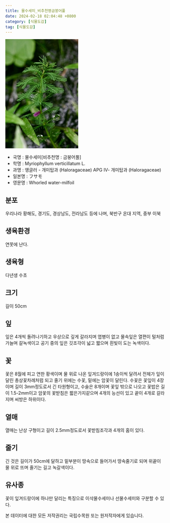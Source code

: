 ```yaml
---
title: 물수세미_비추천명금붕어풀
date: 2024-02-18 02:04:48 +0800
category: [식물도감]
tag: [식물도감]
---
```




![물수세미[비추천명 : 금붕어풀]](/assets/img/fileUpload/plants/basic/Haloragaceae/Myriophyllum/2381/2381_1_th2.jpg)
- 국명 : 물수세미[비추천명 : 금붕어풀]
- 학명 : Myriophyllum verticillatum L.
- 과명 : 앵글러 - 개미탑과 (Haloragaceae) APG Ⅳ- 개미탑과 (Haloragaceae)
- 일본명 : フサモ
- 영문명 : Whorled water-milfoil


## 분포
우리나라 황해도, 경기도, 경상남도, 전라남도 등에 나며, 북반구 온대 지역, 중부 이북
## 생육환경
연못에 난다.
## 생육형
다년생 수초
## 크기
길이 50cm
## 잎
잎은 4개씩 돌려나기하고 우상으로 깊게 갈라지며 엽병이 없고 물속잎은 열편이 털처럼 가늘며 갈녹색이고 공기 중의 잎은 깃조각이 넓고 짧으며 흰빛이 도는 녹색이다.
## 꽃
꽃은 8월에 피고 연한 황색이며 물 위로 나온 잎겨드랑이에 1송이씩 달려서 전체가 잎이 달린 총상꽃차례처럼 되고 줄기 위에는 수꽃, 밑에는 암꽃이 달린다. 수꽃은 꽃잎이 4장이며 길이 3mm정도로서 긴 타원형이고, 수술은 8개이며 꽃잎 밖으로 나오고 꽃밥은 길이 1.5-2mm이고 암꽃의 꽃받침은 짧은가지같으며 4개의 능선이 있고 끝이 4개로 갈라지며 씨방은 하위이다.
## 열매
열매는 난상 구형이고 길이 2.5mm정도로서 꽃받침조각과 4개의 홈이 있다.
## 줄기
긴 것은 길이가 50cm에 달하고 밑부분이 땅속으로 들어가서 땅속줄기로 되며 위끝이 물 위로 뜨며 줄기는 길고 녹갈색이다.
## 유사종
꽃이 잎겨드랑이에 하나만 달리는 특징으로 이삭물수세미나 선물수세미와 구분할 수 있다. 






본 데이터에 대한 모든 저작권리는 국립수목원 또는 원저작자에게 있습니다.
